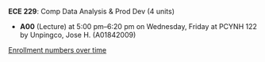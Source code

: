 **ECE 229**: Comp Data Analysis & Prod Dev (4 units)

- **A00** (Lecture) at 5:00 pm–6:20 pm on Wednesday, Friday at PCYNH 122 by Unpingco, Jose H. (A01842009)

[Enrollment numbers over time](./ECE229.tsv)
